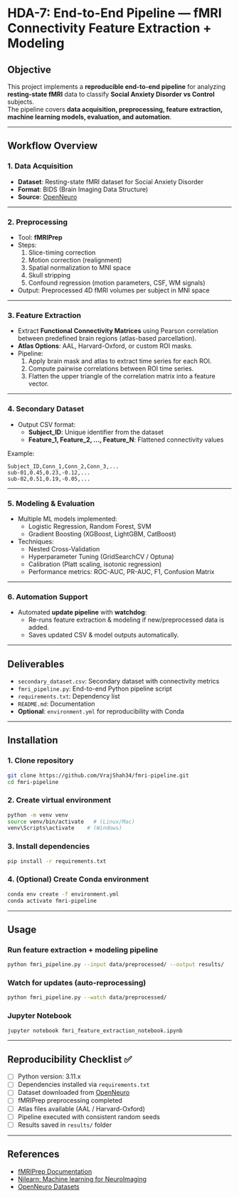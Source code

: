 # HDA-7: End-to-End Pipeline — fMRI Connectivity Feature Extraction + Modeling

## Objective
This project implements a **reproducible end-to-end pipeline** for analyzing **resting-state fMRI** data to classify **Social Anxiety Disorder vs Control** subjects.  
The pipeline covers **data acquisition, preprocessing, feature extraction, machine learning models, evaluation, and automation**.

---

## Workflow Overview

### 1. Data Acquisition
- **Dataset**: Resting-state fMRI dataset for Social Anxiety Disorder  
- **Format**: BIDS (Brain Imaging Data Structure)  
- **Source**: [OpenNeuro](https://openneuro.org)  

---

### 2. Preprocessing
- Tool: **fMRIPrep**
- Steps:
  1. Slice-timing correction  
  2. Motion correction (realignment)  
  3. Spatial normalization to MNI space  
  4. Skull stripping  
  5. Confound regression (motion parameters, CSF, WM signals)  
- Output: Preprocessed 4D fMRI volumes per subject in MNI space  

---

### 3. Feature Extraction
- Extract **Functional Connectivity Matrices** using Pearson correlation between predefined brain regions (atlas-based parcellation).  
- **Atlas Options**: AAL, Harvard-Oxford, or custom ROI masks.  
- Pipeline:
  1. Apply brain mask and atlas to extract time series for each ROI.  
  2. Compute pairwise correlations between ROI time series.  
  3. Flatten the upper triangle of the correlation matrix into a feature vector.  

---

### 4. Secondary Dataset
- Output CSV format:  
  - **Subject_ID**: Unique identifier from the dataset  
  - **Feature_1, Feature_2, ..., Feature_N**: Flattened connectivity values  

Example:
```csv
Subject_ID,Conn_1,Conn_2,Conn_3,...
sub-01,0.45,0.23,-0.12,...
sub-02,0.51,0.19,-0.05,...
```

---

### 5. Modeling & Evaluation
- Multiple ML models implemented:
  - Logistic Regression, Random Forest, SVM  
  - Gradient Boosting (XGBoost, LightGBM, CatBoost)  
- Techniques:
  - Nested Cross-Validation  
  - Hyperparameter Tuning (GridSearchCV / Optuna)  
  - Calibration (Platt scaling, isotonic regression)  
  - Performance metrics: ROC-AUC, PR-AUC, F1, Confusion Matrix  

---

### 6. Automation Support
- Automated **update pipeline** with **watchdog**:
  - Re-runs feature extraction & modeling if new/preprocessed data is added.  
  - Saves updated CSV & model outputs automatically.  

---

## Deliverables
- `secondary_dataset.csv`: Secondary dataset with connectivity metrics  
- `fmri_pipeline.py`: End-to-end Python pipeline script  
- `requirements.txt`: Dependency list  
- `README.md`: Documentation  
- **Optional**: `environment.yml` for reproducibility with Conda  

---

## Installation

### 1. Clone repository
```bash
git clone https://github.com/VrajShah34/fmri-pipeline.git
cd fmri-pipeline
```

### 2. Create virtual environment
```bash
python -m venv venv
source venv/bin/activate   # (Linux/Mac)
venv\Scripts\activate    # (Windows)
```

### 3. Install dependencies
```bash
pip install -r requirements.txt
```

### 4. (Optional) Create Conda environment
```bash
conda env create -f environment.yml
conda activate fmri-pipeline
```

---

## Usage

### Run feature extraction + modeling pipeline
```bash
python fmri_pipeline.py --input data/preprocessed/ --output results/
```

### Watch for updates (auto-reprocessing)
```bash
python fmri_pipeline.py --watch data/preprocessed/
```

### Jupyter Notebook
```bash
jupyter notebook fmri_feature_extraction_notebook.ipynb
```

---

## Reproducibility Checklist ✅

- [ ] Python version: 3.11.x  
- [ ] Dependencies installed via `requirements.txt`  
- [ ] Dataset downloaded from [OpenNeuro](https://openneuro.org)  
- [ ] fMRIPrep preprocessing completed  
- [ ] Atlas files available (AAL / Harvard-Oxford)  
- [ ] Pipeline executed with consistent random seeds  
- [ ] Results saved in `results/` folder  

---

## References
- [fMRIPrep Documentation](https://fmriprep.org)  
- [Nilearn: Machine learning for NeuroImaging](https://nilearn.github.io)  
- [OpenNeuro Datasets](https://openneuro.org)  

